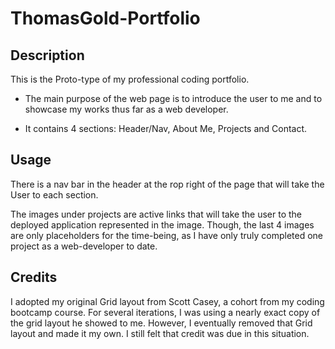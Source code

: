 # ThomasGold-Portfolio

## Description

This is the Proto-type of my professional coding portfolio.

- The main purpose of the web page is to introduce the user to me and to showcase my works thus far as a web developer.

- It contains 4 sections: Header/Nav, About Me, Projects and Contact.

## Usage

There is a nav bar in the header at the rop right of the page that will take the User to each section.

The images under projects are active links that will take the user to the deployed application represented in the image. Though, the last 4 images are only placeholders for the time-being, as I have only truly completed one project as a web-developer to date. 

## Credits

I adopted my original Grid layout from Scott Casey, a cohort from my coding bootcamp course. For several iterations, I was using a nearly exact copy of the grid layout he showed to me. However, I eventually removed that Grid layout and made it my own. I still felt that credit was due in this situation.
<!-- Link to Scott Casey's GitHub-->

<!-- Link to Deployed application -->

<!-- Screenshot of Finished product -->